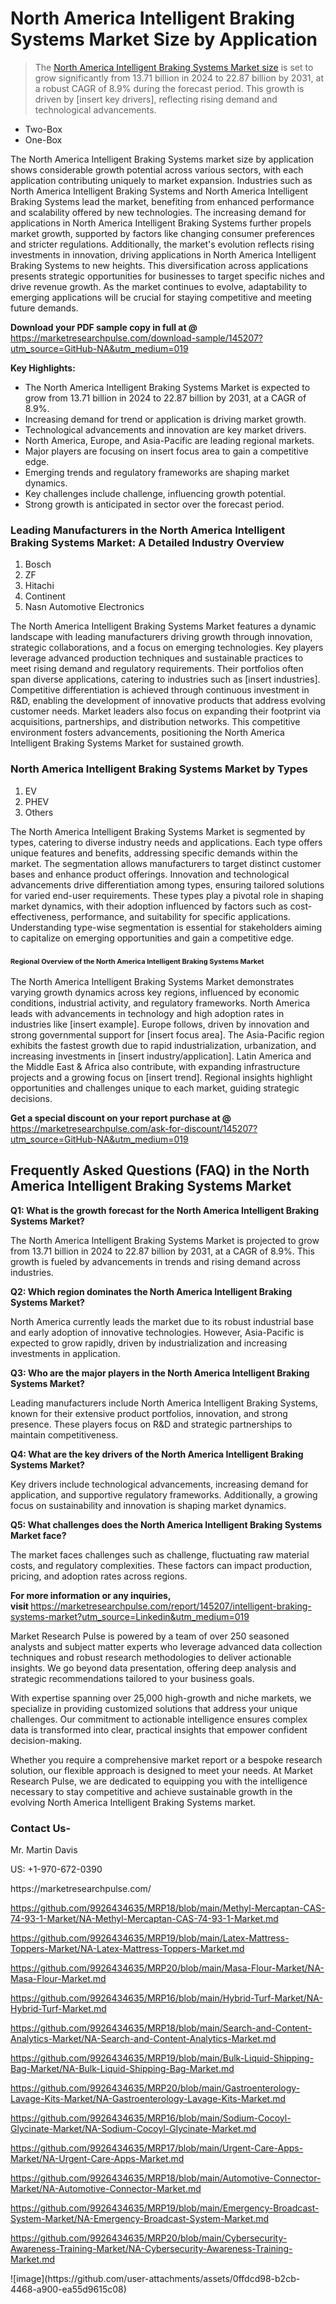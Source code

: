 <h1>North America Intelligent Braking Systems Market&nbsp;Size by Application</h1><blockquote><p>The <a href="https://marketresearchpulse.com/download-sample/145207?utm_source=GitHub-NA&amp;utm_medium=019">North America Intelligent Braking Systems Market size</a> is set to grow significantly from 13.71 billion in 2024 to 22.87 billion by 2031, at a robust CAGR of 8.9% during the forecast period. This growth is driven by [insert key drivers], reflecting rising demand and technological advancements.</p></blockquote><ul><li>Two-Box<li> One-Box</li></ul><p>The North America Intelligent Braking Systems market size by application shows considerable growth potential across various sectors, with each application contributing uniquely to market expansion. Industries such as North America Intelligent Braking Systems and North America Intelligent Braking Systems lead the market, benefiting from enhanced performance and scalability offered by new technologies. The increasing demand for applications in North America Intelligent Braking Systems further propels market growth, supported by factors like changing consumer preferences and stricter regulations. Additionally, the market's evolution reflects rising investments in innovation, driving applications in North America Intelligent Braking Systems to new heights. This diversification across applications presents strategic opportunities for businesses to target specific niches and drive revenue growth. As the market continues to evolve, adaptability to emerging applications will be crucial for staying competitive and meeting future demands.</p><p><strong>Download your PDF sample copy in full at @ </strong><a href="https://marketresearchpulse.com/download-sample/145207?utm_source=GitHub-NA&amp;utm_medium=019">https://marketresearchpulse.com/download-sample/145207?utm_source=GitHub-NA&amp;utm_medium=019</a></p><p><strong>Key Highlights: </strong></p><ul><li>The North America Intelligent Braking Systems Market is expected to grow from 13.71 billion in 2024 to 22.87 billion by 2031, at a CAGR of 8.9%.</li><li>Increasing demand for trend or application is driving market growth.</li><li>Technological advancements and innovation are key market drivers.</li><li>North America, Europe, and Asia-Pacific are leading regional markets.</li><li>Major players are focusing on insert focus area to gain a competitive edge.</li><li>Emerging trends and regulatory frameworks are shaping market dynamics.</li><li>Key challenges include challenge, influencing growth potential.</li><li>Strong growth is anticipated in sector over the forecast period.</li></ul><h3>Leading Manufacturers in the North America Intelligent Braking Systems Market: A Detailed Industry Overview</h3><ol><li>Bosch</li><li>ZF</li><li>Hitachi</li><li>Continent</li><li>Nasn Automotive Electronics</li></ol><div class="flex max-w-full flex-col flex-grow"><div class="min-h-8 text-message flex w-full flex-col items-end gap-2 whitespace-normal break-words [.text-message+&amp;]:mt-5" dir="auto" data-message-author-role="assistant" data-message-id="fd8432e4-4910-450d-b182-61b7bfb0a01f" data-message-model-slug="gpt-4o"><div class="flex w-full flex-col gap-1 empty:hidden first:pt-[3px]"><div class="markdown prose w-full break-words dark:prose-invert light"><p>The North America Intelligent Braking Systems Market features a dynamic landscape with leading manufacturers driving growth through innovation, strategic collaborations, and a focus on emerging technologies. Key players leverage advanced production techniques and sustainable practices to meet rising demand and regulatory requirements. Their portfolios often span diverse applications, catering to industries such as [insert industries]. Competitive differentiation is achieved through continuous investment in R&amp;D, enabling the development of innovative products that address evolving customer needs. Market leaders also focus on expanding their footprint via acquisitions, partnerships, and distribution networks. This competitive environment fosters advancements, positioning the North America Intelligent Braking Systems Market for sustained growth.</p></div></div></div></div><h3>North America Intelligent Braking Systems Market by Types</h3><ol><li>EV<li> PHEV<li> Others</li></ol><div class="flex max-w-full flex-col flex-grow"><div class="min-h-8 text-message flex w-full flex-col items-end gap-2 whitespace-normal break-words [.text-message+&amp;]:mt-5" dir="auto" data-message-author-role="assistant" data-message-id="084470be-0bb7-4664-bddf-5156b4f41249" data-message-model-slug="gpt-4o-mini"><div class="flex w-full flex-col gap-1 empty:hidden first:pt-[3px]"><div class="markdown prose w-full break-words dark:prose-invert light"><p>The North America Intelligent Braking Systems Market is segmented by types, catering to diverse industry needs and applications. Each type offers unique features and benefits, addressing specific demands within the market. The segmentation allows manufacturers to target distinct customer bases and enhance product offerings. Innovation and technological advancements drive differentiation among types, ensuring tailored solutions for varied end-user requirements. These types play a pivotal role in shaping market dynamics, with their adoption influenced by factors such as cost-effectiveness, performance, and suitability for specific applications. Understanding type-wise segmentation is essential for stakeholders aiming to capitalize on emerging opportunities and gain a competitive edge.</p></div></div></div></div><h3><span style="font-size: 11px;">Regional Overview of the North America Intelligent Braking Systems Market</span></h3><div class="flex max-w-full flex-col flex-grow"><div class="min-h-8 text-message flex w-full flex-col items-end gap-2 whitespace-normal break-words [.text-message+&amp;]:mt-5" dir="auto" data-message-author-role="assistant" data-message-id="e9038762-ce64-4e30-91c9-9bd413514231" data-message-model-slug="gpt-4o-mini"><div class="flex w-full flex-col gap-1 empty:hidden first:pt-[3px]"><div class="markdown prose w-full break-words dark:prose-invert light"><p>The North America Intelligent Braking Systems Market demonstrates varying growth dynamics across key regions, influenced by economic conditions, industrial activity, and regulatory frameworks. North America leads with advancements in technology and high adoption rates in industries like [insert example]. Europe follows, driven by innovation and strong governmental support for [insert focus area]. The Asia-Pacific region exhibits the fastest growth due to rapid industrialization, urbanization, and increasing investments in [insert industry/application]. Latin America and the Middle East &amp; Africa also contribute, with expanding infrastructure projects and a growing focus on [insert trend]. Regional insights highlight opportunities and challenges unique to each market, guiding strategic decisions.</p></div></div></div></div><p><strong>Get a special discount on your report purchase at @ </strong><a href="https://marketresearchpulse.com/ask-for-discount/145207?utm_source=GitHub-NA&amp;utm_medium=019">https://marketresearchpulse.com/ask-for-discount/145207?utm_source=GitHub-NA&amp;utm_medium=019</a></p><h2>Frequently Asked Questions (FAQ) in the North America Intelligent Braking Systems Market</h2><p><strong>Q1: What is the growth forecast for the North America Intelligent Braking Systems Market?</strong></p><p>The North America Intelligent Braking Systems Market is projected to grow from 13.71 billion in 2024 to 22.87 billion by 2031, at a CAGR of 8.9%. This growth is fueled by advancements in trends and rising demand across industries.</p><p><strong>Q2: Which region dominates the North America Intelligent Braking Systems Market?</strong></p><p>North America currently leads the market due to its robust industrial base and early adoption of innovative technologies. However, Asia-Pacific is expected to grow rapidly, driven by industrialization and increasing investments in application.</p><p><strong>Q3: Who are the major players in the North America Intelligent Braking Systems Market?</strong></p><p>Leading manufacturers include North America Intelligent Braking Systems, known for their extensive product portfolios, innovation, and strong presence. These players focus on R&amp;D and strategic partnerships to maintain competitiveness.</p><p><strong>Q4: What are the key drivers of the North America Intelligent Braking Systems Market?</strong></p><p>Key drivers include technological advancements, increasing demand for application, and supportive regulatory frameworks. Additionally, a growing focus on sustainability and innovation is shaping market dynamics.</p><p><strong>Q5: What challenges does the North America Intelligent Braking Systems Market face?</strong></p><p>The market faces challenges such as challenge, fluctuating raw material costs, and regulatory complexities. These factors can impact production, pricing, and adoption rates across regions.</p><p><strong>For more information or any inquiries, visit&nbsp;</strong><a href="https://marketresearchpulse.com/report/145207/intelligent-braking-systems-market?utm_source=Linkedin&utm_medium=019">https://marketresearchpulse.com/report/145207/intelligent-braking-systems-market?utm_source=Linkedin&utm_medium=019</a></p><p>Market Research Pulse is powered by a team of over 250 seasoned analysts and subject matter experts who leverage advanced data collection techniques and robust research methodologies to deliver actionable insights. We go beyond data presentation, offering deep analysis and strategic recommendations tailored to your business goals.</p><p>With expertise spanning over 25,000 high-growth and niche markets, we specialize in providing customized solutions that address your unique challenges. Our commitment to actionable intelligence ensures complex data is transformed into clear, practical insights that empower confident decision-making.</p><p>Whether you require a comprehensive market report or a bespoke research solution, our flexible approach is designed to meet your needs. At Market Research Pulse, we are dedicated to equipping you with the intelligence necessary to stay competitive and achieve sustainable growth in the evolving North America Intelligent Braking Systems market.</p><h3><strong>Contact Us-</strong></h3><p>Mr. Martin Davis</p><p>US: +1-970-672-0390</p><p>https://marketresearchpulse.com/</p><p><a href="https://github.com/9926434635/MRP18/blob/main/Methyl-Mercaptan-CAS-74-93-1-Market/NA-Methyl-Mercaptan-CAS-74-93-1-Market.md">https://github.com/9926434635/MRP18/blob/main/Methyl-Mercaptan-CAS-74-93-1-Market/NA-Methyl-Mercaptan-CAS-74-93-1-Market.md</a></p><p><a href="https://github.com/9926434635/MRP19/blob/main/Latex-Mattress-Toppers-Market/NA-Latex-Mattress-Toppers-Market.md">https://github.com/9926434635/MRP19/blob/main/Latex-Mattress-Toppers-Market/NA-Latex-Mattress-Toppers-Market.md</a></p><p><a href="https://github.com/9926434635/MRP20/blob/main/Masa-Flour-Market/NA-Masa-Flour-Market.md">https://github.com/9926434635/MRP20/blob/main/Masa-Flour-Market/NA-Masa-Flour-Market.md</a></p><p><a href="https://github.com/9926434635/MRP16/blob/main/Hybrid-Turf-Market/NA-Hybrid-Turf-Market.md">https://github.com/9926434635/MRP16/blob/main/Hybrid-Turf-Market/NA-Hybrid-Turf-Market.md</a></p><p><a href="https://github.com/9926434635/MRP18/blob/main/Search-and-Content-Analytics-Market/NA-Search-and-Content-Analytics-Market.md">https://github.com/9926434635/MRP18/blob/main/Search-and-Content-Analytics-Market/NA-Search-and-Content-Analytics-Market.md</a></p><p><a href="https://github.com/9926434635/MRP19/blob/main/Bulk-Liquid-Shipping-Bag-Market/NA-Bulk-Liquid-Shipping-Bag-Market.md">https://github.com/9926434635/MRP19/blob/main/Bulk-Liquid-Shipping-Bag-Market/NA-Bulk-Liquid-Shipping-Bag-Market.md</a></p><p><a href="https://github.com/9926434635/MRP20/blob/main/Gastroenterology-Lavage-Kits-Market/NA-Gastroenterology-Lavage-Kits-Market.md">https://github.com/9926434635/MRP20/blob/main/Gastroenterology-Lavage-Kits-Market/NA-Gastroenterology-Lavage-Kits-Market.md</a></p><p><a href="https://github.com/9926434635/MRP16/blob/main/Sodium-Cocoyl-Glycinate-Market/NA-Sodium-Cocoyl-Glycinate-Market.md">https://github.com/9926434635/MRP16/blob/main/Sodium-Cocoyl-Glycinate-Market/NA-Sodium-Cocoyl-Glycinate-Market.md</a></p><p><a href="https://github.com/9926434635/MRP17/blob/main/Urgent-Care-Apps-Market/NA-Urgent-Care-Apps-Market.md">https://github.com/9926434635/MRP17/blob/main/Urgent-Care-Apps-Market/NA-Urgent-Care-Apps-Market.md</a></p><p><a href="https://github.com/9926434635/MRP18/blob/main/Automotive-Connector-Market/NA-Automotive-Connector-Market.md">https://github.com/9926434635/MRP18/blob/main/Automotive-Connector-Market/NA-Automotive-Connector-Market.md</a></p><p><a href="https://github.com/9926434635/MRP19/blob/main/Emergency-Broadcast-System-Market/NA-Emergency-Broadcast-System-Market.md">https://github.com/9926434635/MRP19/blob/main/Emergency-Broadcast-System-Market/NA-Emergency-Broadcast-System-Market.md</a></p><p><a href="https://github.com/9926434635/MRP20/blob/main/Cybersecurity-Awareness-Training-Market/NA-Cybersecurity-Awareness-Training-Market.md">https://github.com/9926434635/MRP20/blob/main/Cybersecurity-Awareness-Training-Market/NA-Cybersecurity-Awareness-Training-Market.md</a></p>
![image](https://github.com/user-attachments/assets/0ffdcd98-b2cb-4468-a900-ea55d9615c08)

